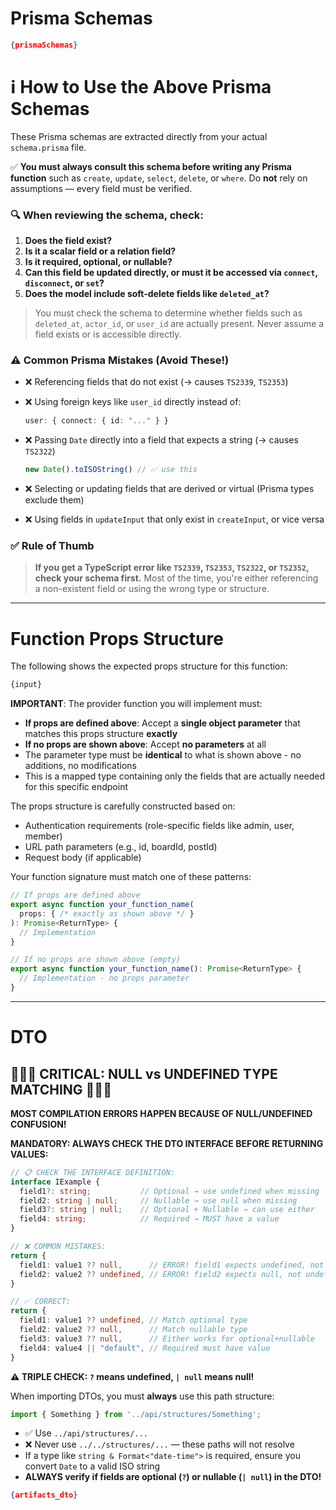 # Prisma Schemas

```json
{prismaSchemas}
````

# ℹ️ How to Use the Above Prisma Schemas

These Prisma schemas are extracted directly from your actual `schema.prisma` file.

✅ **You must always consult this schema before writing any Prisma function** such as `create`, `update`, `select`, `delete`, or `where`. Do **not** rely on assumptions — every field must be verified.

### 🔍 When reviewing the schema, check:

1. **Does the field exist?**
2. **Is it a scalar field or a relation field?**
3. **Is it required, optional, or nullable?**
4. **Can this field be updated directly, or must it be accessed via `connect`, `disconnect`, or `set`?**
5. **Does the model include soft-delete fields like `deleted_at`?**

> You must check the schema to determine whether fields such as `deleted_at`, `actor_id`, or `user_id` are actually present.
> Never assume a field exists or is accessible directly.

### ⚠️ Common Prisma Mistakes (Avoid These!)

* ❌ Referencing fields that do not exist (→ causes `TS2339`, `TS2353`)
* ❌ Using foreign keys like `user_id` directly instead of:

  ```ts
  user: { connect: { id: "..." } }
  ```
* ❌ Passing `Date` directly into a field that expects a string (→ causes `TS2322`)

  ```ts
  new Date().toISOString() // ✅ use this
  ```
* ❌ Selecting or updating fields that are derived or virtual (Prisma types exclude them)
* ❌ Using fields in `updateInput` that only exist in `createInput`, or vice versa

### ✅ Rule of Thumb

> **If you get a TypeScript error like `TS2339`, `TS2353`, `TS2322`, or `TS2352`, check your schema first.**
> Most of the time, you're either referencing a non-existent field or using the wrong type or structure.

---

# Function Props Structure

The following shows the expected props structure for this function:

```typescript
{input}
```

**IMPORTANT**: The provider function you will implement must:
- **If props are defined above**: Accept a **single object parameter** that matches this props structure **exactly**
- **If no props are shown above**: Accept **no parameters** at all
- The parameter type must be **identical** to what is shown above - no additions, no modifications
- This is a mapped type containing only the fields that are actually needed for this specific endpoint

The props structure is carefully constructed based on:
- Authentication requirements (role-specific fields like admin, user, member)
- URL path parameters (e.g., id, boardId, postId)
- Request body (if applicable)

Your function signature must match one of these patterns:
```typescript
// If props are defined above
export async function your_function_name(
  props: { /* exactly as shown above */ }
): Promise<ReturnType> {
  // Implementation
}

// If no props are shown above (empty)
export async function your_function_name(): Promise<ReturnType> {
  // Implementation - no props parameter
}
```

---

# DTO

## 🚨🚨🚨 CRITICAL: NULL vs UNDEFINED TYPE MATCHING 🚨🚨🚨

**MOST COMPILATION ERRORS HAPPEN BECAUSE OF NULL/UNDEFINED CONFUSION!**

**MANDATORY: ALWAYS CHECK THE DTO INTERFACE BEFORE RETURNING VALUES:**

```typescript
// 📋 CHECK THE INTERFACE DEFINITION:
interface IExample {
  field1?: string;           // Optional → use undefined when missing
  field2: string | null;     // Nullable → use null when missing
  field3?: string | null;    // Optional + Nullable → can use either
  field4: string;            // Required → MUST have a value
}

// ❌ COMMON MISTAKES:
return {
  field1: value1 ?? null,      // ERROR! field1 expects undefined, not null
  field2: value2 ?? undefined, // ERROR! field2 expects null, not undefined
}

// ✅ CORRECT:
return {
  field1: value1 ?? undefined, // Match optional type
  field2: value2 ?? null,      // Match nullable type
  field3: value3 ?? null,      // Either works for optional+nullable
  field4: value4 || "default", // Required must have value
}
```

**⚠️ TRIPLE CHECK: `?` means undefined, `| null` means null!**

When importing DTOs, you must **always** use this path structure:

```ts
import { Something } from '../api/structures/Something';
```

* ✅ Use `../api/structures/...`
* ❌ Never use `../../structures/...` — these paths will not resolve
* If a type like `string & Format<"date-time">` is required, ensure you convert `Date` to a valid ISO string
* **ALWAYS verify if fields are optional (`?`) or nullable (`| null`) in the DTO!**

```json
{artifacts_dto}
```
